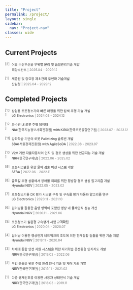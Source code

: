 ```yaml
---
title: "Project"
permalink: /project/
layout: single
sidebar:
  nav: "Project-nav"
classes: wide
---
```

<style>
.project-container {
 margin-bottom: 1.0em;
 display: grid;
 grid-template-columns: [number] 1.3em [content] auto;
 gap: 0.2em;
}

.project-number {
 font-size: 0.75em;
 grid-column: number;
 color: #666;
}

.project-content {
 grid-column: content;
}

.project-title {
 font-size: 0.75em;
 color: #333;
 margin-bottom: 0.2em;
}

.project-info {
 font-size: 0.75em;
 color: #666;
}

.project-company {
 color: #444;
 font-weight: 500;
}

.project-period {
 color: #777;
}
</style>


## Current Projects
<div class="project-container">
 <div class="project-number">[2]</div>
 <div class="project-content">
   <div class="project-title">어류 수산부산물 부위별 분리 및 품질관리기술 개발</div>
   <div class="project-info">
     <span class="project-company">해양수산부</span> |
     <span class="project-period">2025.04 - 2029.12</span>
   </div>
 </div>
</div>

<div class="project-container">
 <div class="project-number">[1]</div>
 <div class="project-content">
   <div class="project-title">채종원 및 양묘장 제초관리 무인화 기술개발</div>
   <div class="project-info">
     <span class="project-company">산림청</span> |
     <span class="project-period">2025.04 - 2029.12</span>
   </div>
 </div>
</div>

## Completed Projects


<div class="project-container">
 <div class="project-number">[13]</div>
 <div class="project-content">
   <div class="project-title">상업용 로봇청소기의 빠른 매핑을 위한 탐색 주행 기술 개발</div>
   <div class="project-info">
     <span class="project-company">LG Electronics</span> |
     <span class="project-period">2024.03 - 2024.12</span>
   </div>
 </div>
</div>

<div class="project-container">
 <div class="project-number">[12]</div>
 <div class="project-content">
   <div class="project-title">과수원 내 로봇 주행 데이터</div>
   <div class="project-info">
     <span class="project-company">NIA(한국지능정보사회진흥원) with KIRO(한국로봇융합연구원)</span> |
     <span class="project-period">2023.07 - 2023.12</span>
   </div>
 </div>
</div>

<div class="project-container">
 <div class="project-number">[11]</div>
 <div class="project-content">
   <div class="project-title">강화학습 기반의 로봇 Palletizing 솔루션 개발</div>
   <div class="project-info">
     <span class="project-company">SBA(서울경제진흥원) with AgileSoDA</span> |
     <span class="project-period">2022.08 - 2023.07</span>
   </div>
 </div>
</div>

<div class="project-container">
 <div class="project-number">[10]</div>
 <div class="project-content">
   <div class="project-title">V2V 기반 자율자동차의 인지 및 경로 생성을 위한 인공지능 기술 개발</div>
   <div class="project-info">
     <span class="project-company">NRF(한국연구재단)</span> |
     <span class="project-period">2022.06 - 2025.02</span>
   </div>
 </div>
</div>

<div class="project-container">
 <div class="project-number">[9]</div>
 <div class="project-content">
   <div class="project-title">로봇시스템을 위한 물체 검출 비전 시스템 개발</div>
   <div class="project-info">
     <span class="project-company">SEBA</span> |
     <span class="project-period">2022.06 - 2022.11</span>
   </div>
 </div>
</div>

<div class="project-container">
 <div class="project-number">[8]</div>
 <div class="project-content">
   <div class="project-title">골목길 주행 상황에서 장애물 회피를 위한 횡방향 경로 생성 알고리즘 개발</div>
   <div class="project-info">
     <span class="project-company">Hyundai NGV</span> |
     <span class="project-period">2022.05 - 2023.02</span>
   </div>
 </div>
</div>

<div class="project-container">
 <div class="project-number">[7]</div>
 <div class="project-content">
   <div class="project-title">로봇청소기용 DX 평가 시스템 구축 및 구속률 평가 자동화 알고리즘 연구</div>
   <div class="project-info">
     <span class="project-company">LG Electronics</span> |
     <span class="project-period">2020.11 - 2021.10</span>
   </div>
 </div>
</div>


<div class="project-container">
 <div class="project-number">[6]</div>
 <div class="project-content">
   <div class="project-title">딥러닝을 활용한 음영 영역이 포함된 영상 내 물체인식 성능 개선</div>
   <div class="project-info">
     <span class="project-company">Hyundai NGV</span> |
     <span class="project-period">2020.11 - 2021.06</span>
   </div>
 </div>
</div>

<div class="project-container">
 <div class="project-number">[5]</div>
 <div class="project-content">
   <div class="project-title">로봇청소기 실환경 구속평가 시험 규격확립</div>
   <div class="project-info">
     <span class="project-company">LG Electronics</span> |
     <span class="project-period">2020.04 - 2020.07</span>
   </div>
 </div>
</div>

<div class="project-container">
 <div class="project-number">[4]</div>
 <div class="project-content">
   <div class="project-title">딥러닝 이용한 영상인지 네트워크의 조도에 의한 한계상황 검출을 위한 기술 개발</div>
   <div class="project-info">
     <span class="project-company">Hyundai NGV</span> |
     <span class="project-period">2019.11 - 2020.04</span>
   </div>
 </div>
</div>

<div class="project-container">
 <div class="project-number">[3]</div>
 <div class="project-content">
   <div class="project-title">차세대 통합 안전 지원 시스템을 위한 자기학습 운전환경 인지지도 개발</div>
   <div class="project-info">
     <span class="project-company">NRF(한국연구재단)</span> |
     <span class="project-period">2019.02 - 2022.06</span>
   </div>
 </div>
</div>

<div class="project-container">
 <div class="project-number">[2]</div>
 <div class="project-content">
   <div class="project-title">무인 운송을 위한 주행 환경 인식 기술 및 제어 기술 개발</div>
   <div class="project-info">
     <span class="project-company">NRF(한국연구재단)</span> |
     <span class="project-period">2019.11 - 2021.02</span>
   </div>
 </div>
</div>

<div class="project-container">
 <div class="project-number">[1]</div>
 <div class="project-content">
   <div class="project-title">다중 생체신호를 이용한 사용자 상태인식 기술 개발</div>
   <div class="project-info">
     <span class="project-company">NRF(한국연구재단)</span> |
     <span class="project-period">2018.03 - 2019.11</span>
   </div>
 </div>
</div>
